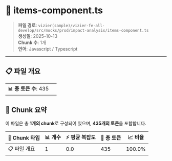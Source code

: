 # 📄 items-component.ts

> **파일 경로**: `vizier(sample)/vizier-fe-all-develop/src/mocks/prod/impact-analysis/items-component.ts`  
> **생성일**: 2025-10-13  
> **Chunk 수**: 1개  
> **언어**: Javascript / Typescript
---


## 📋 파일 개요

| | |
|--|--|
| 📊 **총 토큰 수**: 435 |  |






## 🧩 Chunk 요약

이 파일은 총 **1개의 chunk**로 구성되어 있으며, **435개의 토큰**을 포함합니다.

| 🧩 Chunk 타입 | 📊 개수 | ⚡ 평균 복잡도 | 📝 총 토큰 | 📈 비율 |
|---------------|--------|-------------|----------|--------|
| 📋 파일 개요 | 1 | 0.0 | 435 | 100.0% |

